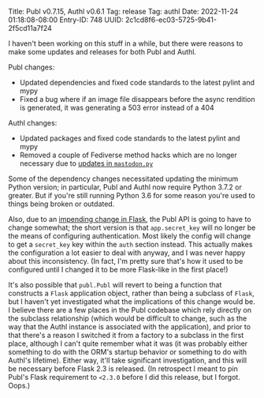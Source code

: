 Title: Publ v0.7.15, Authl v0.6.1
Tag: release
Tag: authl
Date: 2022-11-24 01:18:08-08:00
Entry-ID: 748
UUID: 2c1cd8f6-ec03-5725-9b41-2f5cd11a7f24

I haven't been working on this stuff in a while, but there were reasons to make some updates and releases for both Publ and Authl.

Publ changes:

* Updated dependencies and fixed code standards to the latest pylint and mypy
* Fixed a bug where if an image file disappears before the async rendition is generated, it was generating a 503 error instead of a 404

Authl changes:

* Updated packages and fixed code standards to the latest pylint and mypy
* Removed a couple of Fediverse method hacks which are no longer necessary due to [updates in `mastodon.py`](https://github.com/PlaidWeb/Authl/issues/104)

Some of the dependency changes necessitated updating the minimum Python version; in particular, Publ and Authl now require Python 3.7.2 or greater. But if you're still running Python 3.6 for some reason you're used to things being broken or outdated.

Also, due to an [impending change in Flask](https://github.com/PlaidWeb/Publ/issues/500), the Publ API is going to have to change somewhat; the short version is that `app.secret_key` will no longer be the means of configuring authentication. Most likely the config will change to get a `secret_key` key within the `auth` section instead. This actually makes the configuration a lot easier to deal with anyway, and I was never happy about this inconsistency. (In fact, I'm pretty sure that's how it used to be configured until I changed it to be more Flask-like in the first place!)

It's also possible that `publ.Publ` will revert to being a function that constructs a `Flask` application object, rather than being a subclass of `Flask`, but I haven't yet investigated what the implications of this change would be. I believe there are a few places in the Publ codebase which rely directly on the subclass relationship (which would be difficult to change, such as the way that the Authl instance is associated with the application), and prior to that there's a reason I switched it from a factory to a subclass in the first place, although I can't quite remember what it was (it was probably either something to do with the ORM's startup behavior or something to do with Authl's lifetime). Either way, it'll take significant investigation, and this will be necessary before Flask 2.3 is released. (In retrospect I meant to pin Publ's Flask requirement to `<2.3.0` before I did this release, but I forgot. Oops.)
